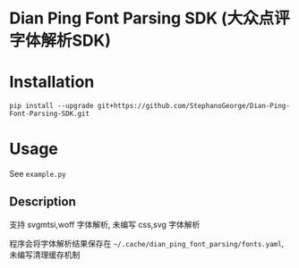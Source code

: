 # Dian Ping Font Parsing SDK (大众点评字体解析SDK)

# Installation

```shell
pip install --upgrade git+https://github.com/StephanoGeorge/Dian-Ping-Font-Parsing-SDK.git
```

# Usage

See `example.py`

## Description

支持 svgmtsi,woff 字体解析, 未编写 css,svg 字体解析

程序会将字体解析结果保存在 `~/.cache/dian_ping_font_parsing/fonts.yaml`, 未编写清理缓存机制
